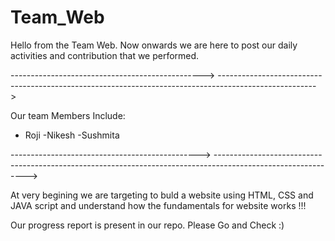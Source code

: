 # Team_Web


Hello from the Team Web. Now onwards we are here to post our daily activities and contribution that we performed. 


------------------------------------------------>  ------------------------------------------------------------------------------------------------------>

Our team Members Include:

- Roji
-Nikesh
-Sushmita


-----------------------------------------------> ------------------------------------------------------------------------------------------------------------->


At very begining we are targeting to buld a website using HTML, CSS and JAVA script and understand how the fundamentals for website works !!!


Our progress report is present in our repo. Please Go and Check :)

